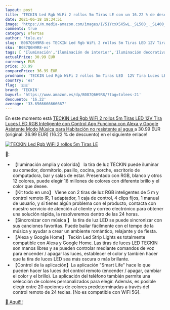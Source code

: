 ```yaml
---
layout: post
title: 'TECKIN Led Rgb WiFi 2 rollos 5m Tiras LE con un 16.22 % de descuento'
date: 2021-06-18 18:34:51
image: 'https://m.media-amazon.com/images/I/51YcxXSX5wL._SL500_._SL400_.jpg'
comments: true
category: ofertas
author: 'tole.es'
slug: 'B087Q6H9R8-es TECKIN Led Rgb WiFi 2 rollos 5m Tiras LED 12V Tira Luces...'
sku: 'B087Q6H9R8-es'
tags: [ 'Iluminación','Iluminación de interior','Iluminación decorativa y para usos específicos de interior','Tiras LED de interior','alexa','teckin', ]
actualPrice: 30.99 EUR
currency: EUR
price: 30.99
comparePrice: 36.99 EUR
prodname: 'TECKIN Led Rgb WiFi 2 rollos 5m Tiras LED  12V Tira Luces LED RGB Inteligente con Control App  Funciona con Alexa y Google Asistente  Modo Música para Habitación   no resistente al agua '
country: 'es'
flag: '🇪🇸'
brand: 'TECKIN'
buyurl: 'https://www.amazon.es/dp/B087Q6H9R8/?tag=tolees-21'
descuento: '16.22'
average: '33.6566666666667'
---
```


En este momento está [TECKIN Led Rgb WiFi 2 rollos 5m Tiras LED  12V Tira Luces LED RGB Inteligente con Control App  Funciona con Alexa y Google Asistente  Modo Música para Habitación   no resistente al agua ](https://www.amazon.es/dp/B087Q6H9R8/?tag=tolees-21) a 30.99 EUR (original: 36.99 EUR) (16.22 %  de descuento) en el siguiente enlace!

[![TECKIN Led Rgb WiFi 2 rollos 5m Tiras LE](https://m.media-amazon.com/images/I/51YcxXSX5wL._SL500_._SL400_.jpg)](https://www.amazon.es/dp/B087Q6H9R8/?tag=tolees-21)

🔎:

- 【Iluminación amplia y colorida】 la tira de luz TECKIN puede iluminar su comedor, dormitorio, pasillo, cocina, porche, escritorio de computadora, bar y salas de estar. Presentado con RGB, blanco y otros 12 colores, puede elegir 16 millones de colores con diferente brillo y el color que desee.
- 【Kit todo en uno】 Viene con 2 tiras de luz RGB inteligentes de 5 m y control remoto IR, 1 adaptador, 1 caja de control, 4 clips fijos, 1 manual de usuario, y si tienes algún problema con el producto, contacta con nuestro servicio de atención al cliente y correo electrónico para obtener una solución rápida, la resolveremos dentro de las 24 horas.
- 【Sincronizar con música 】 la tira de luz LED se puede sincronizar con sus canciones favoritas. Puede bailar fácilmente con el tempo de la música y ayudar a crear un ambiente romántico, relajante y de fiesta.
- 【Alexa y Google Home】 Teckin Led Strip Lights es totalmente compatible con Alexa y Google Home. Las tiras de luces LED TECKIN son manos libres y se pueden controlar mediante comandos de voz para encender / apagar las luces, establecer el color y también hacer que la tira de luces LED sea más oscura o más brillante.
- 【Control de la aplicación】La aplicación "Smart Life" hace lo que pueden hacer las luces del control remoto (encender / apagar, cambiar el color y el brillo). La aplicación del teléfono también permite una selección de colores personalizados para elegir. Además, es posible elegir entre 20 opciones de colores predeterminadas a través del control remoto de 24 teclas. [No es compatible con WiFi 5G].

[🛒 Aquí!!!](https://www.amazon.es/dp/B087Q6H9R8/?tag=tolees-21)
